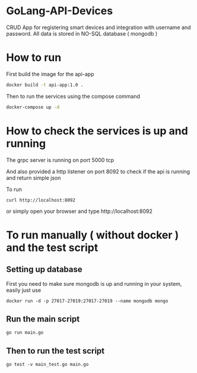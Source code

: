 # GoLang-API-Devices

CRUD App for registering smart devices and integration with username and password. All data is stored in NO-SQL database ( mongodb )

# How to run

First build the image for the api-app
```bash
docker build -t api-app:1.0 .
```

Then to run the services using the compose command

```bash
docker-compose up -d
```

# How to check the services is up and running

The grpc server is running on port 5000 tcp

And also provided a http listener on port 8092 to check if the api is running and return simple json

To run 
```
curl http://localhost:8092
```

or simply open your browser and type http://localhost:8092

# To run manually ( without docker ) and the test script

## Setting up database
First you need to make sure mongodb is up and running in your system, easily just use 
```
docker run -d -p 27017-27019:27017-27019 --name mongodb mongo
```

## Run the main script
```
go run main.go
```

## Then to run the test script

```
go test -v main_test.go main.go
```
